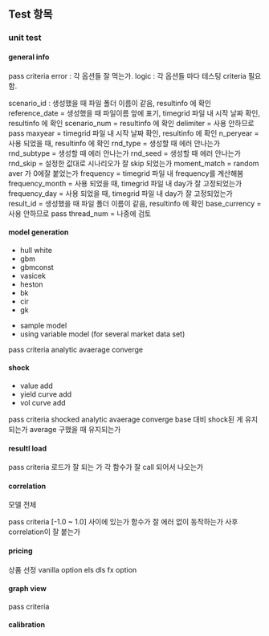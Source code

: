 ## Test 항목

### unit test

#### general info

pass criteria
error : 각 옵션들 잘 먹는가.
logic : 각 옵션들 마다 테스팅 criteria 필요함.

scenario_id : 생성했을 때 파일 폴더 이름이 같음, resultinfo 에 확인
reference_date = 생성했을 때 파일이름 앞에 표기, timegrid 파일 내 시작 날짜 확인, resultinfo 에 확인
scenario_num = resultinfo 에 확인
delimiter = 사용 안하므로 pass
maxyear = timegrid 파일 내 시작 날짜 확인, resultinfo 에 확인
n_peryear = 사용 되었을 때, resultinfo 에 확인
rnd_type = 생성할 때 에러 안나는가
rnd_subtype = 생성할 때 에러 안나는가
rnd_seed = 생성할 때 에러 안나는가
rnd_skip = 설정한 값대로 시나리오가 잘 skip 되었는가
moment_match = random aver 가 0에잘 붙었는가
frequency = timegrid 파일 내 frequency를 계산해봄
frequency_month = 사용 되었을 때, timegrid 파일 내 day가 잘 고정되었는가
frequency_day = 사용 되었을 때, timegrid 파일 내 day가 잘 고정되었는가
result_id = 생성했을 때 파일 폴더 이름이 같음, resultinfo 에 확인
base_currency = 사용 안하므로 pass
thread_num = 나중에 검토

#### model generation

* hull white
* gbm
* gbmconst
* vasicek
* heston
* bk
* cir
* gk

- sample model
- using variable model (for several market data set) 

pass criteria
analytic avaerage converge

#### shock
* value add
* yield curve add
* vol curve add

pass criteria
shocked analytic avaerage converge
base 대비 shock된 게 유지되는가 average 구했을 때 유지되는가


#### resultl load

pass criteria
로드가 잘 되는 가
각 함수가 잘 call 되어서 나오는가

#### correlation

모델 전체 

pass criteria
[-1.0 ~ 1.0] 사이에 있는가
함수가 잘 에러 없이 동작하는가
사후 correlation이 잘 붙는가


#### pricing
상품 선정 
vanilla option
els
dls
fx option

#### graph view

pass criteria


#### calibration







